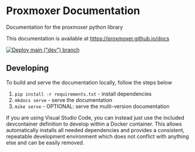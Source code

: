 # Proxmoxer Documentation

Documentation for the proxmoxer python library

This documentation is available at <https://proxmoxer.github.io/docs>

[![Deploy main ("dev") branch](https://github.com/proxmoxer/docs/actions/workflows/gh-pages_dev.yaml/badge.svg?branch=main)](https://proxmoxer.github.io/docs/dev/)

## Developing

To build and serve the documentation locally, follow the steps below

1. `pip install -r requirements.txt` - install dependencies
2. `mkdocs serve` - serve the documentation
3. `mike serve` - OPTIONAL: serve the multi-version documentation

If you are using Visual Studio Code, you can instead just use the included devcontainer definition to develop within a Docker container. This allows automatically installs all needed dependencies and provides a consistent, repeatable development environment which does not conflict with anything else and can be easily removed.
